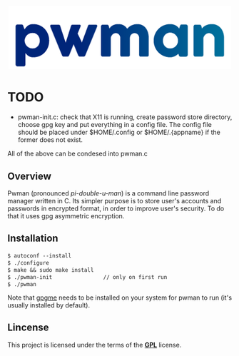 <h1 align="center">
    <img width="500" alt="PWM4N" src="https://github.com/some0necoding/pwman/blob/main/.github/pwman_logo.png">
</h1>

<!-- links and badges here -->

# TODO
 - pwman-init.c: check that X11 is running, create password store directory, 
				 choose gpg key and put everything in a config file. The config 
				 file should be placed under $HOME/.config or $HOME/.{appname} 
				 if the former does not exist.

 All of the above can be condesed into pwman.c

## Overview

Pwman (pronounced *pi-double-u-man*) is a command line password manager written in C. Its simpler purpose is 
to store user's accounts and passwords in encrypted format, in order to improve user's security. To do that it 
uses gpg asymmetric encryption.

## Installation

```
$ autoconf --install
$ ./configure 
$ make && sudo make install
$ ./pwman-init                // only on first run
$ ./pwman
```

Note that [gpgme](https://gnupg.org/software/gpgme/index.html) needs to be installed on your system for pwman to run (it's usually installed by default).

## Lincense

This project is licensed under the terms of the [**GPL**](https://github.com/some0necoding/pwman/blob/main/LICENSE.md) license.

